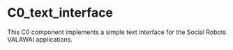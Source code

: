 # C0_text_interface
This C0 component implements a simple text interface for the Social Robots VALAWAI applications.
